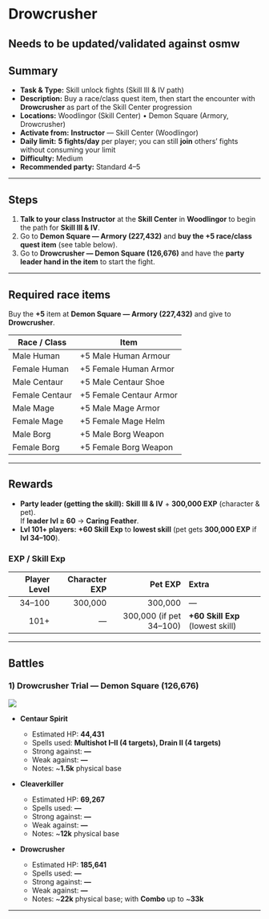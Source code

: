 # Drowcrusher

## Needs to be updated/validated against osmw


## Summary
- **Task & Type:** Skill unlock fights (Skill III & IV path)
- **Description:** Buy a race/class quest item, then start the encounter with **Drowcrusher** as part of the Skill Center progression
- **Locations:** Woodlingor (Skill Center) • Demon Square (Armory, Drowcrusher)
- **Activate from:** **Instructor** — Skill Center (Woodlingor)
- **Daily limit:** **5 fights/day** per player; you can still **join** others’ fights without consuming your limit
- **Difficulty:** Medium
- **Recommended party:** Standard 4–5

---

## Steps
1. **Talk to your class Instructor** at the **Skill Center** in **Woodlingor** to begin the path for **Skill III & IV**.  
2. Go to **Demon Square — Armory (**227,432**)** and **buy the +5 race/class quest item** (see table below).  
3. Go to **Drowcrusher — Demon Square (**126,676**)** and have the **party leader hand in the item** to start the fight.

---

## Required race items
Buy the **+5** item at **Demon Square — Armory (227,432)** and give to **Drowcrusher**.

| Race / Class      | Item                    |
|-------------------|-------------------------|
| Male Human        | +5 Male Human Armour    |
| Female Human      | +5 Female Human Armor   |
| Male Centaur      | +5 Male Centaur Shoe    |
| Female Centaur    | +5 Female Centaur Armor |
| Male Mage         | +5 Male Mage Armor      |
| Female Mage       | +5 Female Mage Helm     |
| Male Borg         | +5 Male Borg Weapon     |
| Female Borg       | +5 Female Borg Weapon   |

---

## Rewards
- **Party leader (getting the skill):** **Skill III & IV** + **300,000 EXP** (character & pet).  
  If **leader lvl ≥ 60** → **Caring Feather**.
- **Lvl 101+ players:** **+60 Skill Exp** to **lowest skill** (pet gets **300,000 EXP** if **lvl 34–100**).

### EXP / Skill Exp
| Player Level | Character EXP | Pet EXP | Extra |
|------------: |--------------:|--------:|:-----|
| 34–100 | 300,000 | 300,000 | — |
| 101+   | —       | 300,000 (if pet 34–100) | **+60 Skill Exp** (lowest skill) |

---

## Battles

### 1) Drowcrusher Trial — Demon Square (**126,676**)
![][img-drowcrusher]

- **Centaur Spirit**
    - Estimated HP: **44,431**
    - Spells used: **Multishot I–II (4 targets), Drain II (4 targets)**
    - Strong against: **—**
    - Weak against: **—**
    - Notes: ~**1.5k** physical base

- **Cleaverkiller**
    - Estimated HP: **69,267**
    - Spells used: **—**
    - Strong against: **—**
    - Weak against: **—**
    - Notes: ~**12k** physical base

- **Drowcrusher**
    - Estimated HP: **185,641**
    - Spells used: **—**
    - Strong against: **—**
    - Weak against: **—**
    - Notes: ~**22k** physical base; with **Combo** up to ~**33k**

---

[img-drowcrusher]: ../assets/monsters/demon_dragon.gif
